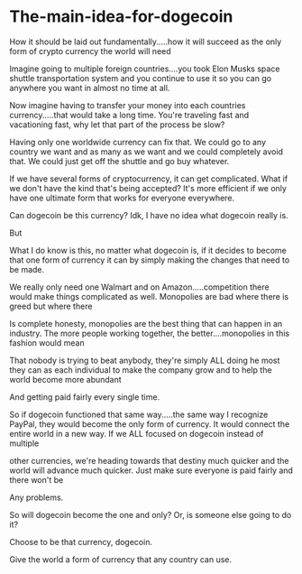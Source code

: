 # The-main-idea-for-dogecoin
How it should be laid out fundamentally.....how it will succeed as the only form of crypto currency the world will need


Imagine going to multiple foreign countries....you took Elon Musks space shuttle transportation system and you continue to use it so you can go anywhere you want in almost no time at all.

Now imagine having to transfer your money into each countries currency.....that would take a long time. You're traveling fast and vacationing fast, why let that part of the process be slow?

Having only one worldwide currency can fix that. We could go to any country we want and as many as we want and we could completely avoid that. We could just get off the shuttle and go buy whatever.

If we have several forms of cryptocurrency, it can get complicated. What if we don't have the kind that's being accepted? It's more efficient if we only have one ultimate form that works for everyone everywhere.

Can dogecoin be this currency? Idk, I have no idea what dogecoin really is.


But


What I do know is this, no matter what dogecoin is, if it decides to become that one form of currency it can by simply making the changes that need to be made.

We really only need one Walmart and on Amazon.....competition there would make things complicated as well. Monopolies are bad where there is greed but where there

Is complete honesty, monopolies are the best thing that can happen in an industry. The more people working together, the better....monopolies in this fashion would mean

That nobody is trying to beat anybody, they're simply ALL doing he most they can as each individual to make the company grow and to help the world become more abundant

And getting paid fairly every single time. 


So if dogecoin functioned that same way.....the same way I recognize PayPal, they would become the only form of currency. It would connect the entire world in a new way. If we ALL focused on dogecoin instead of multiple
 
other currencies, we're heading towards that destiny much quicker and the world will advance much quicker. Just make sure everyone is paid fairly and there won't be 

Any problems.

So will dogecoin become the one and only? Or, is someone else going to do it?




Choose to be that currency, dogecoin.

Give the world a form of currency that any country can use.
